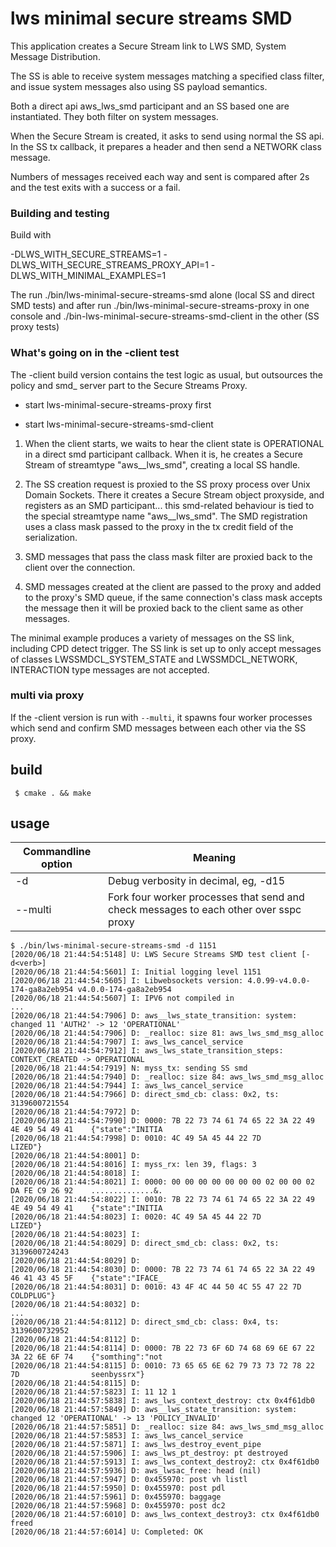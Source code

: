 # lws minimal secure streams SMD

This application creates a Secure Stream link to LWS SMD, System
Message Distribution.

The SS is able to receive system messages matching a specified
class filter, and issue system messages also using SS payload
semantics.

Both a direct api aws_lws_smd participant and an SS based one are instantiated.
They both filter on system messages.

When the Secure Stream is created, it asks to send using normal the SS api.
In the SS tx callback, it prepares a header and then send a NETWORK class
message.

Numbers of messages received each way and sent is compared after 2s and the
test exits with a success or a fail.

### Building and testing

Build with

 -DLWS_WITH_SECURE_STREAMS=1
 -DLWS_WITH_SECURE_STREAMS_PROXY_API=1
 -DLWS_WITH_MINIMAL_EXAMPLES=1

The run ./bin/lws-minimal-secure-streams-smd alone (local SS and direct SMD tests)
and after run ./bin/lws-minimal-secure-streams-proxy in one console and
./bin-lws-minimal-secure-streams-smd-client in the other (SS proxy tests)

### What's going on in the -client test

The -client build version contains the test logic as usual, but outsources the
policy and smd_ server part to the Secure Streams Proxy.

 - start lws-minimal-secure-streams-proxy first
 
 - start lws-minimal-secure-streams-smd-client
 
1) When the client starts, we waits to hear the client state is OPERATIONAL in
a direct smd participant callback.  When it is, he creates a Secure Stream of
streamtype "aws__lws_smd", creating a local SS handle.

2) The SS creation request is proxied to the SS proxy process over Unix Domain
Sockets.  There it creates a Secure Stream object proxyside, and registers as
an SMD participant... this smd-related behaviour is tied to the special
streamtype name "aws__lws_smd".  The SMD registration uses a class mask passed to
the proxy in the tx credit field of the serialization.

3) SMD messages that pass the class mask filter are proxied back to the client
over the connection.

4) SMD messages created at the client are passed to the proxy and added to the
proxy's SMD queue, if the same connection's class mask accepts the message then
it will be proxied back to the client same as other messages.

The minimal example produces a variety of messages on the SS link, including
CPD detect trigger.  The SS link is set up to only accept messages of classes
LWSSMDCL_SYSTEM_STATE and LWSSMDCL_NETWORK, INTERACTION type messages are
not accepted.

### multi via proxy

If the -client version is run with `--multi`, it spawns four worker processes
which send and confirm SMD messages between each other via the SS proxy.

## build

```
 $ cmake . && make
```

## usage

Commandline option|Meaning
---|---
-d <loglevel>|Debug verbosity in decimal, eg, -d15
--multi|Fork four worker processes that send and check messages to each other over sspc proxy

```
$ ./bin/lws-minimal-secure-streams-smd -d 1151
[2020/06/18 21:44:54:5148] U: LWS Secure Streams SMD test client [-d<verb>]
[2020/06/18 21:44:54:5601] I: Initial logging level 1151
[2020/06/18 21:44:54:5605] I: Libwebsockets version: 4.0.99-v4.0.0-174-ga8a2eb954 v4.0.0-174-ga8a2eb954
[2020/06/18 21:44:54:5607] I: IPV6 not compiled in
...
[2020/06/18 21:44:54:7906] D: aws__lws_state_transition: system: changed 11 'AUTH2' -> 12 'OPERATIONAL'
[2020/06/18 21:44:54:7906] D: _realloc: size 81: aws_lws_smd_msg_alloc
[2020/06/18 21:44:54:7907] I: aws_lws_cancel_service
[2020/06/18 21:44:54:7912] I: aws_lws_state_transition_steps: CONTEXT_CREATED -> OPERATIONAL
[2020/06/18 21:44:54:7919] N: myss_tx: sending SS smd
[2020/06/18 21:44:54:7940] D: _realloc: size 84: aws_lws_smd_msg_alloc
[2020/06/18 21:44:54:7944] I: aws_lws_cancel_service
[2020/06/18 21:44:54:7966] D: direct_smd_cb: class: 0x2, ts: 3139600721554
[2020/06/18 21:44:54:7972] D: 
[2020/06/18 21:44:54:7990] D: 0000: 7B 22 73 74 61 74 65 22 3A 22 49 4E 49 54 49 41    {"state":"INITIA
[2020/06/18 21:44:54:7998] D: 0010: 4C 49 5A 45 44 22 7D                               LIZED"}         
[2020/06/18 21:44:54:8001] D: 
[2020/06/18 21:44:54:8016] I: myss_rx: len 39, flags: 3
[2020/06/18 21:44:54:8018] I: 
[2020/06/18 21:44:54:8021] I: 0000: 00 00 00 00 00 00 00 02 00 00 02 DA FE C9 26 92    ..............&.
[2020/06/18 21:44:54:8022] I: 0010: 7B 22 73 74 61 74 65 22 3A 22 49 4E 49 54 49 41    {"state":"INITIA
[2020/06/18 21:44:54:8023] I: 0020: 4C 49 5A 45 44 22 7D                               LIZED"}         
[2020/06/18 21:44:54:8023] I: 
[2020/06/18 21:44:54:8029] D: direct_smd_cb: class: 0x2, ts: 3139600724243
[2020/06/18 21:44:54:8029] D: 
[2020/06/18 21:44:54:8030] D: 0000: 7B 22 73 74 61 74 65 22 3A 22 49 46 41 43 45 5F    {"state":"IFACE_
[2020/06/18 21:44:54:8031] D: 0010: 43 4F 4C 44 50 4C 55 47 22 7D                      COLDPLUG"}      
[2020/06/18 21:44:54:8032] D: 
...
[2020/06/18 21:44:54:8112] D: direct_smd_cb: class: 0x4, ts: 3139600732952
[2020/06/18 21:44:54:8112] D: 
[2020/06/18 21:44:54:8114] D: 0000: 7B 22 73 6F 6D 74 68 69 6E 67 22 3A 22 6E 6F 74    {"somthing":"not
[2020/06/18 21:44:54:8115] D: 0010: 73 65 65 6E 62 79 73 73 72 78 22 7D                seenbyssrx"}    
[2020/06/18 21:44:54:8115] D: 
[2020/06/18 21:44:57:5823] I: 11 12 1
[2020/06/18 21:44:57:5838] I: aws_lws_context_destroy: ctx 0x4f61db0
[2020/06/18 21:44:57:5849] D: aws__lws_state_transition: system: changed 12 'OPERATIONAL' -> 13 'POLICY_INVALID'
[2020/06/18 21:44:57:5851] D: _realloc: size 84: aws_lws_smd_msg_alloc
[2020/06/18 21:44:57:5853] I: aws_lws_cancel_service
[2020/06/18 21:44:57:5871] I: aws_lws_destroy_event_pipe
[2020/06/18 21:44:57:5906] I: aws_lws_pt_destroy: pt destroyed
[2020/06/18 21:44:57:5913] I: aws_lws_context_destroy2: ctx 0x4f61db0
[2020/06/18 21:44:57:5936] D: aws_lwsac_free: head (nil)
[2020/06/18 21:44:57:5947] D: 0x455970: post vh listl
[2020/06/18 21:44:57:5950] D: 0x455970: post pdl
[2020/06/18 21:44:57:5961] D: 0x455970: baggage
[2020/06/18 21:44:57:5968] D: 0x455970: post dc2
[2020/06/18 21:44:57:6010] D: aws_lws_context_destroy3: ctx 0x4f61db0 freed
[2020/06/18 21:44:57:6014] U: Completed: OK
```